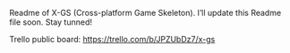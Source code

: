 Readme of X-GS (Cross-platform Game Skeleton). I’ll update this Readme file soon. Stay tunned!

Trello public board: https://trello.com/b/JPZUbDz7/x-gs

